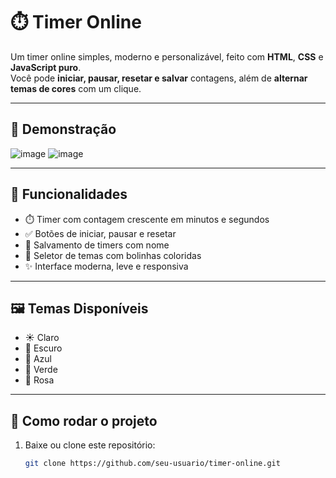 # ⏱️ Timer Online

Um timer online simples, moderno e personalizável, feito com **HTML**, **CSS** e **JavaScript puro**.  
Você pode **iniciar, pausar, resetar e salvar** contagens, além de **alternar temas de cores** com um clique.

---

## 📸 Demonstração

![image](https://github.com/user-attachments/assets/6a100fe9-e4c6-44d5-a386-380180d98a40) ![image](https://github.com/user-attachments/assets/d28936ae-ed7d-4965-8902-a924e8495667)



---

## 🔧 Funcionalidades

- ⏱️ Timer com contagem crescente em minutos e segundos
- ✅ Botões de iniciar, pausar e resetar
- 💾 Salvamento de timers com nome
- 🎨 Seletor de temas com bolinhas coloridas
- ✨ Interface moderna, leve e responsiva

---

## 🖼️ Temas Disponíveis

- ☀️ Claro
- 🌙 Escuro
- 🔵 Azul
- 💚 Verde
- 💖 Rosa

---

## 🚀 Como rodar o projeto

1. Baixe ou clone este repositório:
   ```bash
   git clone https://github.com/seu-usuario/timer-online.git
